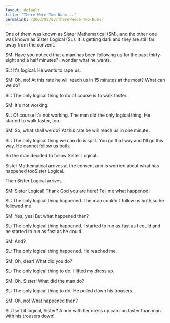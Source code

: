 ```yaml
---
layout: default
title: "There Were Two Nuns..."
permalink: /2003/09/03/There-Were-Two-Nuns/
---
```


<DIV class=blogText>
<P>One of them was known as Sister Mathematical (SM), and the other one was known as Sister Logical (SL). It is getting dark and they are still far away from the convent.</P>
<P>SM: Have you noticed that a man has been following us for the past thirty-eight and a half minutes? I wonder what he wants. </P>
<P>SL: It's logical. He wants to rape us. </P>
<P>SM: Oh, no! At this rate he will reach us in 15 minutes at the most? What can we do? </P>
<P>SL: The only logical thing to do of course is to walk faster. </P>
<P>SM: It's not working. </P>
<P>SL: Of course it's not working. The man did the only logical thing. He started to walk faster, too. </P>
<P>SM: So, what shall we do? At this rate he will reach us in one minute. </P>
<P>SL: The only logical thing we can do is split. You go that way and I'll go this way. He cannot follow us both. </P>
<P>So the man decided to follow Sister Logical. </P>
<P>Sister Mathematical arrives at the convent and is worried about what has happened tooSister Logical. </P>
<P>Then Sister Logical arrives. </P>
<P>SM: Sister Logical! Thank God you are here! Tell me what happened! </P>
<P>SL: The only logical thing happened. The man couldn't follow us both,so he followed me </P>
<P>SM: Yes, yes! But what happened then? </P>
<P>SL: The only logical thing happened. I started to run as fast as I could and he started to run as fast as he could. </P>
<P>SM: And? </P>
<P>SL: The only logical thing happened. He reached me. </P>
<P>SM: Oh, dear! What did you do? </P>
<P>SL: The only logical thing to do. I lifted my dress up. </P>
<P>SM: Oh, Sister! What did the man do? </P>
<P>SL: The only logical thing to do. He pulled down his trousers. </P>
<P>SM: Oh, no! What happened then?</P>
<P>SL: Isn't it logical, Sister? A nun with her dress up can run faster than man with his trousers down!</P></DIV>